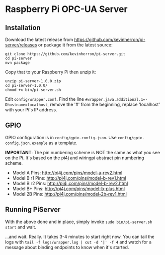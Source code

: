 Raspberry Pi OPC-UA Server
=========

Installation
---------
Download the latest release from https://github.com/kevinherron/pi-server/releases or package it from the latest source:
```
git clone https://github.com/kevinherron/pi-server.git
cd pi-server
mvn package
```

Copy that to your Raspberry Pi then unzip it:
```
unzip pi-server-1.0.0.zip 
cd pi-server-1.0.0/
chmod +x bin/pi-server.sh
```

Edit `config/wrapper.conf`. Find the line `#wrapper.java.additional.1=-Dhostname=localhost`, remove the '#' from the beginning, replace 'localhost' with your Pi's IP address.

GPIO
---------
GPIO configuration is in `config/gpio-config.json`. Use `config/gpio-config.json.example` as a template.

**IMPORTANT**: The pin numbering scheme is NOT the same as what you see on the Pi. It's based on the pi4j and wiringpi abstract pin numbering scheme. 

- Model A Pins: http://pi4j.com/pins/model-a-rev2.html
- Model B r1 Pins: http://pi4j.com/pins/model-b-rev1.html
- Model B r2 Pins: http://pi4j.com/pins/model-b-rev2.html
- Model B+ Pins: http://pi4j.com/pins/model-b-plus.html
- Model 2B Pins: http://pi4j.com/pins/model-2b-rev1.html

Running PiServer
---------
With the above done and in place, simply invoke `sudo bin/pi-server.sh start` and wait.

...and wait. Really. It takes 3-4 minutes to start right now. You can tail the logs with `tail -f logs/wrapper.log | cut -d '|' -f 4` and watch for a message about binding endpoints to know when it's started.
